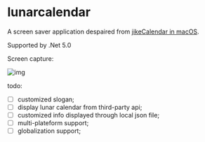 # lunarcalendar

A screen saver application despaired from [jikeCalendar in macOS](https://github.com/Dawninest/jikeCalendar-macOS).

Supported by .Net 5.0

Screen capture:

![img]("saver.jpg")

todo:

- [ ] customized slogan;
- [ ] display lunar calendar from third-party api;
- [ ] customized info displayed through local json file;
- [ ] multi-plateform support;
- [ ] globalization support;